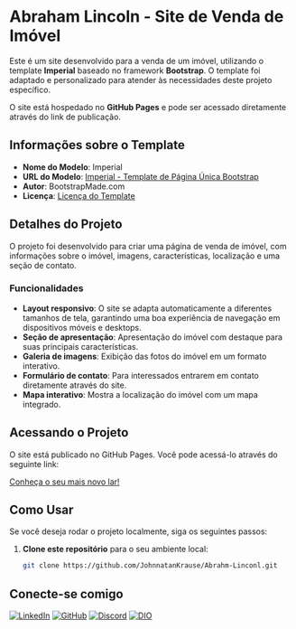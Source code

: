 # Abraham Lincoln - Site de Venda de Imóvel

Este é um site desenvolvido para a venda de um imóvel, utilizando o template **Imperial** baseado no framework **Bootstrap**. O template foi adaptado e personalizado para atender às necessidades deste projeto específico.

O site está hospedado no **GitHub Pages** e pode ser acessado diretamente através do link de publicação.

## Informações sobre o Template

- **Nome do Modelo**: Imperial
- **URL do Modelo**: [Imperial - Template de Página Única Bootstrap](https://bootstrapmade.com/imperial-free-onepage-bootstrap-theme/)
- **Autor**: BootstrapMade.com
- **Licença**: [Licença do Template](https://bootstrapmade.com/license/)

## Detalhes do Projeto

O projeto foi desenvolvido para criar uma página de venda de imóvel, com informações sobre o imóvel, imagens, características, localização e uma seção de contato.

### Funcionalidades

- **Layout responsivo**: O site se adapta automaticamente a diferentes tamanhos de tela, garantindo uma boa experiência de navegação em dispositivos móveis e desktops.
- **Seção de apresentação**: Apresentação do imóvel com destaque para suas principais características.
- **Galeria de imagens**: Exibição das fotos do imóvel em um formato interativo.
- **Formulário de contato**: Para interessados entrarem em contato diretamente através do site.
- **Mapa interativo**: Mostra a localização do imóvel com um mapa integrado.

## Acessando o Projeto

O site está publicado no GitHub Pages. Você pode acessá-lo através do seguinte link:

[Conheça o seu mais novo lar!](https://johnnatankrause.github.io/Abrahm-Linconl)

## Como Usar

Se você deseja rodar o projeto localmente, siga os seguintes passos:

1. **Clone este repositório** para o seu ambiente local:

   ```bash
   git clone https://github.com/JohnnatanKrause/Abrahm-Linconl.git


## Conecte-se comigo

[![LinkedIn](https://img.shields.io/badge/LinkedIn-0077B5?style=for-the-badge&logo=linkedin&logoColor=white)](https://www.linkedin.com/in/johnnatankrause/)
[![GitHub](https://img.shields.io/badge/GitHub-100000?style=for-the-badge&logo=github&logoColor=white)](https://github.com/JohnnatanKrause) 
[![Discord](https://img.shields.io/badge/Discord-7289DA?style=for-the-badge&logo=discord&logoColor=white)](https://discord.com/channels/@johnnatankrause/)
[![DIO](https://img.shields.io/badge/DIO-0000FF?style=for-the-badge&logo=digitalocean&logoColor=white)](https://www.dio.me/users/johnnatankrause)



